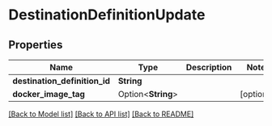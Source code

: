 # DestinationDefinitionUpdate

## Properties

Name | Type | Description | Notes
------------ | ------------- | ------------- | -------------
**destination_definition_id** | **String** |  | 
**docker_image_tag** | Option<**String**> |  | [optional]

[[Back to Model list]](../README.md#documentation-for-models) [[Back to API list]](../README.md#documentation-for-api-endpoints) [[Back to README]](../README.md)



